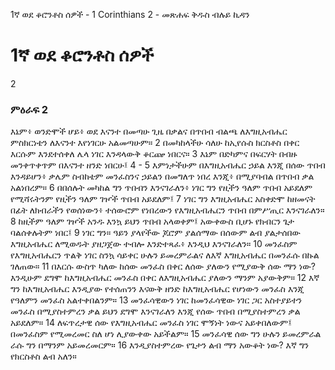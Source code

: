﻿
1ኛ ወደ ቆሮንቶስ ሰዎች - 1 Corinthians 2 - መጽሐፍ ቅዱስ ብሉይ ኪዳን
# 1ኛ ወደ ቆሮንቶስ ሰዎች
2
### ምዕራፍ 2
 እኔም፥ ወንድሞች ሆይ፥ ወደ እናንተ በመጣሁ ጊዜ በቃልና በጥበብ ብልጫ ለእግዚአብሔር ምስክርነቴን ለእናንተ እየነገርሁ አልመጣሁም።
2  በመካከላችሁ ሳለሁ ከኢየሱስ ክርስቶስ በቀር እርሱም እንደተሰቀለ ሌላ ነገር እንዳላውቅ ቆርጬ ነበርና።
3  እኔም በድካምና በፍርሃት በብዙ መንቀጥቀጥም በእናንተ ዘንድ ነበርሁ፤
4 -
5  እምነታችሁም በእግዚአብሔር ኃይል እንጂ በሰው ጥበብ እንዳይሆን፥ ቃሌም ስብከቴም መንፈስንና ኃይልን በመግለጥ ነበረ እንጂ፥ በሚያባብል በጥበብ ቃል አልነበረም።
6  በበሰሉት መካከል ግን ጥበብን እንናገራለን፥ ነገር ግን የዚችን ዓለም ጥበብ አይደለም የሚሻሩትንም የዚችን ዓለም ገዦች ጥበብ አይደለም፤
7  ነገር ግን እግዚአብሔር አስቀድሞ ከዘመናት በፊት ለክብራችን የወሰነውን፥ ተሰውሮም የነበረውን የእግዚአብሔርን ጥበብ በምሥጢር እንናገራለን።
8  ከዚችም ዓለም ገዦች አንዱ እንኳ ይህን ጥበብ አላወቀም፤ አውቀውስ ቢሆኑ የክብርን ጌታ ባልሰቀሉትም ነበር፤
9  ነገር ግን። ዓይን ያላየችው ጆሮም ያልሰማው በሰውም ልብ ያልታሰበው እግዚአብሔር ለሚወዱት ያዘጋጀው ተብሎ እንድተጻፈ፥ እንዲህ እንናገራለን።
10  መንፈስም የእግዚአብሔርን ጥልቅ ነገር ስንኳ ሳይቀር ሁሉን ይመረምራልና ለእኛ እግዚአብሔር በመንፈሱ በኩል ገለጠው።
11  በእርሱ ውስጥ ካለው ከሰው መንፈስ በቀር ለሰው ያለውን የሚያውቅ ሰው ማን ነው? እንዲሁም ደግሞ ከእግዚአብሔር መንፈስ በቀር ለእግዚአብሔር ያለውን ማንም አያውቅም።
12  እኛ ግን ከእግዚአብሔር እንዲያው የተሰጠንን እናውቅ ዘንድ ከእግዚአብሔር የሆነውን መንፈስ እንጂ የዓለምን መንፈስ አልተቀበልንም።
13  መንፈሳዊውን ነገር ከመንፈሳዊው ነገር ጋር አስተያይተን መንፈስ በሚያስተምረን ቃል ይህን ደግሞ እንናገራለን እንጂ የሰው ጥበብ በሚያስተምረን ቃል አይደለም።
14  ለፍጥረታዊ ሰው የእግዚአብሔር መንፈስ ነገር ሞኝነት ነውና አይቀበለውም፤ በመንፈስም የሚመረመር ስለ ሆነ ሊያውቀው አይችልም።
15  መንፈሳዊ ሰው ግን ሁሉን ይመረምራል ራሱ ግን በማንም አይመረመርም።
16  እንዲያስተምረው የጌታን ልብ ማን አውቆት ነው? እኛ ግን የክርስቶስ ልብ አለን። 
